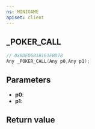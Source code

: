 ```yaml
---
ns: MINIGAME
apiset: client
---
```

## _POKER_CALL

```c
// 0x8DED681B161EBD78
Any _POKER_CALL(Any p0,Any p1);
```


## Parameters
* **p0**:
* **p1**:

## Return value

